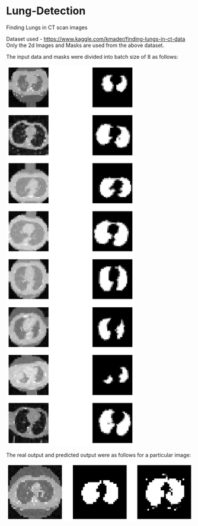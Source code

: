 # Lung-Detection
Finding Lungs in CT scan images

Dataset used - https://www.kaggle.com/kmader/finding-lungs-in-ct-data
Only the 2d Images and Masks are used from the above dataset.

The input data and masks were divided into batch size of 8 as follows:

![data](https://github.com/shreyshah97/Lung-Detection/blob/master/Images/data.png)


The real output and predicted output were as follows for a particular image:

![output](https://github.com/shreyshah97/Lung-Detection/blob/master/Images/output.png)
